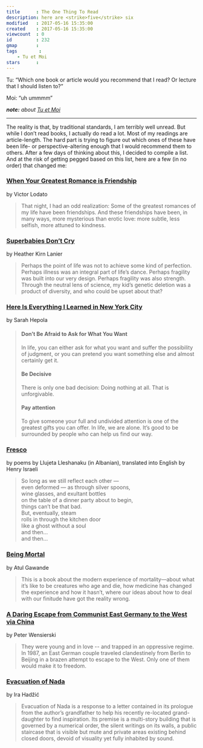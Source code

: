 ```yaml
---
title      : The One Thing To Read
description: here are <strike>five</strike> six
modified   : 2017-05-16 15:35:00
created    : 2017-05-16 15:35:00
viewcount  : 0
id         : 232
gmap       : 
tags        :
    - Tu et Moi
stars      : 
---
```


Tu: “Which one book or article would you recommend that I read? Or lecture that I should listen to?”

Moi: “uh ummmm”

***note:** about [Tu et Moi](Ce-que-tu-demandes)*

----

The reality is that, by traditional standards, I am terribly well unread. But while I don’t read books, I actually do read a lot. Most of my readings are article-length. The hard part is trying to figure out which ones of these have been life- or perspective-altering enough that I would recommend them to others. After a few days of thinking about this, I decided to compile a list. And at the risk of getting pegged based on this list, here are a few (in no order) that changed me:

### [When Your Greatest Romance is Friendship](https://www.nytimes.com/2017/02/24/style/modern-love-when-your-greatest-romance-is-friendship.html)  
by Victor Lodato

> That night, I had an odd realization: Some of the greatest romances of my life have been friendships. And these friendships have been, in many ways, more mysterious than erotic love: more subtle, less selfish, more attuned to kindness.

### [Superbabies Don’t Cry](http://velamag.com/superbabies-dont-cry/)  
by Heather Kirn Lanier

> Perhaps the point of life was not to achieve some kind of perfection. Perhaps illness was an integral part of life’s dance. Perhaps fragility was built into our very design. Perhaps fragility was also strength. Through the neutral lens of science, my kid’s genetic deletion was a product of diversity, and who could be upset about that?

### [Here Is Everything I Learned in New York City](https://themorningnews.org/article/here-is-everything-i-learned-in-new-york)  
by Sarah Hepola

<blockquote>
<h4>Don’t Be Afraid to Ask for What You Want</h4>

<p>In life, you can either ask for what you want and suffer the possibility of judgment, or you can pretend you want something else and almost certainly get it.</p>

<h4>Be Decisive</h4>

<p>There is only one bad decision: Doing nothing at all. That is unforgivable.</p>

<h4>Pay attention</h4>

<p>To give someone your full and undivided attention is one of the greatest gifts you can offer. In life, we are alone. It’s good to be surrounded by people who can help us find our way.</p>
</blockquote>

### [Fresco](http://www.worldcat.org/title/fresco-selected-poetry-of-luljeta-lleshanaku/oclc/48074247)  
by poems by Llujeta Lleshanaku (in Albanian), translated into English by Henry Israeli

<blockquote>
<p>
So long as we still reflect each other —<br>
even deformed — as through silver spoons,<br>
wine glasses, and exultant bottles<br>
on the table of a dinner party about to begin,<br>
things can’t be that bad.<br>
But, eventually, steam<br>
rolls in through the kitchen door<br>
like a ghost without a soul<br>
and then…<br>
and then…
</p>
</blockquote>

### [Being Mortal](http://atulgawande.com/book/being-mortal/)  
by Atul Gawande

> This is a book about the modern experience of mortality—about what it’s like to be creatures who age and die, how medicine has changed the experience and how it hasn’t, where our ideas about how to deal with our finitude have got the reality wrong.

### [A Daring Escape from Communist East Germany to the West via China](http://www.spiegel.de/international/germany/a-daring-escape-from-communist-east-germany-to-the-west-via-china-a-861412.html)  
by Peter Wensierski

> They were young and in love -- and trapped in an oppressive regime. In 1987, an East German couple traveled clandestinely from Berlin to Beijing in a brazen attempt to escape to the West. Only one of them would make it to freedom.

### [Evacuation of Nada](http://irahadzic.com/evacuation-of-Nada/)  
by Ira Hadžić

> Evacuation of Nada is a response to a letter contained in its prologue from the author’s grandfather to help his recently re-located grand-daughter to find inspiration. Its premise is a multi-story building that is governed by a numerical order, the silent writings on its walls, a public staircase that is visible but mute and private areas existing behind closed doors, devoid of visuality yet fully inhabited by sound.